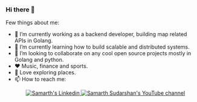 ### Hi there 👋

Few things about me:

- 🔭 I’m currently working as a backend developer, building map related APIs in Golang.
- 🌱 I’m currently learning how to build scalable and distributed systems. 
- 👯 I’m looking to collaborate on any cool open source projects mostly in Golang and python.
- :hearts: Music, finance and sports.
- :climbing: Love exploring places.
- 📫 How to reach me: 
  <p align="center">
  <a href="https://www.linkedin.com/in/samarth-aasoori-4885b7153/">
    <img src="https://img.shields.io/badge/LinkedIn-blue?style=for-the-badge&logo=linkedin&color=blue" alt="Samarth's Linkedin"/>
  </a>
  <a href="https://www.youtube.com/channel/UCJHwJHJ193pqUbpdN5LOI1g">
    <img src="https://img.shields.io/youtube/channel/subscribers/UCJHwJHJ193pqUbpdN5LOI1g?style=for-the-badge&logo=youtube&label=Youtube&color=blue" alt="Samarth Sudarshan's YouTube channel"/>
  </a>
  <a href="https://github-readme-stats.vercel.app/api/top-langs/?username=Samarth2898">
  </a>
</p>


